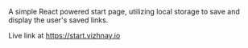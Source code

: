 A simple React powered start page, utilizing local storage to save and display the user's saved links.

Live link at https://start.vizhnay.io
